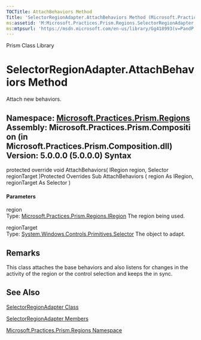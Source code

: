 ```yaml
---
TOCTitle: AttachBehaviors Method
Title: 'SelectorRegionAdapter.AttachBehaviors Method (Microsoft.Practices.Prism.Regions)'
ms:assetid: 'M:Microsoft.Practices.Prism.Regions.SelectorRegionAdapter.AttachBehaviors(Microsoft.Practices.Prism.Regions.IRegion,System.Windows.Controls.Primitives.Selector)'
ms:mtpsurl: 'https://msdn.microsoft.com/en-us/library/Gg418993(v=PandP.50)'
---
```


Prism Class Library

SelectorRegionAdapter.AttachBehaviors Method
================================================

Attach new behaviors.

**Namespace:** [Microsoft.Practices.Prism.Regions](https://msdn.microsoft.com/en-us/library/microsoft.practices.prism.regions(v=pandp.50))
**Assembly:** Microsoft.Practices.Prism.Composition (in Microsoft.Practices.Prism.Composition.dll) Version: 5.0.0.0 (5.0.0.0)
Syntax
------

<span id="syntaxToggle"></span>protected override void AttachBehaviors( IRegion region, Selector regionTarget )Protected Overrides Sub AttachBehaviors ( region As IRegion, regionTarget As Selector )
#### Parameters

region  
Type: [Microsoft.Practices.Prism.Regions.IRegion](https://msdn.microsoft.com/en-us/library/microsoft.practices.prism.regions.iregion(v=pandp.50))
The region being used.

<!-- -->

regionTarget  
Type: [System.Windows.Controls.Primitives.Selector](http://msdn2.microsoft.com/en-us/library/ms595227)
The object to adapt.

Remarks
-------

<span id="remarksToggle"></span> This class attaches the base behaviors and also listens for changes in the activity of the region or the control selection and keeps the in sync.

See Also
--------

<span id="seeAlsoToggle"></span>
[SelectorRegionAdapter Class](https://msdn.microsoft.com/en-us/library/microsoft.practices.prism.regions.selectorregionadapter(v=pandp.50))

[SelectorRegionAdapter Members](https://msdn.microsoft.com/en-us/library/microsoft.practices.prism.regions.selectorregionadapter_members(v=pandp.50))

[Microsoft.Practices.Prism.Regions Namespace](https://msdn.microsoft.com/en-us/library/microsoft.practices.prism.regions(v=pandp.50))
